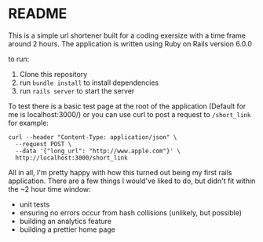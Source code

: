 # README

This is a simple url shortener built for a coding exersize with a time frame around 2 hours. The application is written using Ruby on Rails version 6.0.0

to run:
1. Clone this repository
2. run `bundle install` to install dependencies
3. run `rails server` to start the server

To test there is a basic test page at the root of the application (Default for me is localhost:3000/) or you can use curl to post a request to `/short_link` for example:

```
curl --header "Content-Type: application/json" \
  --request POST \
  --data '{"long_url": "http://www.apple.com"}' \
  http://localhost:3000/short_link
```

All in all, I'm pretty happy with how this turned out being my first rails application. There are a few things I would've liked to do, but didn't fit within the ~2 hour time window:

* unit tests
* ensuring no errors occur from hash collisions (unlikely, but possible)
* building an analytics feature
* building a prettier home page

